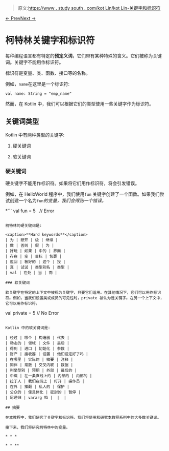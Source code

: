 > 原文:[https://www . study south . com/kot Lin/kot Lin-关键字和标识符](https://www.studytonight.com/kotlin/kotlin-keywords-and-identifiers)

[← Prev](/kotlin/how-to-run-kotlin-program-using-compiler "Run Kotlin Program")[Next →](/kotlin/kotlin-variables-and-constants "Variables and Constants")

# 柯特林关键字和标识符

每种编程语言都有特定的**预定义词**，它们带有某种特殊的含义。它们被称为关键词。关键字不能用作标识符。

标识符是变量、类、函数、接口等的名称。

例如，`name`在这里是一个标识符:

```
val name: String = "emp_name" 
```

然而，在 Kotlin 中，我们可以根据它们的类型使用一些关键字作为标识符。

## 关键词类型

Kotlin 中有两种类型的关键字:

1.  硬关键词

2.  软关键词

### 硬关键词

硬关键字不能用作标识符。如果将它们用作标识符，将会引发错误。

例如，在 HelloWorld 程序中，我们使用`fun` 关键字创建了一个函数。如果我们尝试创建一个名为`fun`*的变量，我们会得到一个错误。*

 *```
val fun = 5   // Error
```

柯特林的硬关键词是:

<caption>**Hard keywords**</caption>
| 为 | 断开 | 级 | 继续 |
| 做 | 否则 | 假 | 为 |
| 好玩 | 如果 | 中的 | 界面 |
| 存在 | 空 | 目标 | 包裹 |
| 返回 | 极好的 | 这个 | 投 |
| 真 | 试试 | 类型别名 | 类型 |
| val | 在处 | 当 | 而 |

### 软关键词

软关键字在特定的上下文中被视为关键字，只要它们适用。在其他情况下，它们可以用作标识符。例如，当我们设置类或成员的可见性时，private 被认为是关键字。在另一个上下文中，它可以用作标识符。

```
val private = 5 // No Error
```

Kotlin 中的软关键词是:

| 经过 | 哪个 | 构造器 | 代表 |
| 动态的 | 领域 | 文件 | 最后 |
| 得到 | 进口 | 初始化 | 参数 |
| 财产 | 接收器 | 设置 | 他们设定好了吗 |
| 在哪里 | 实际的 | 摘要 | 注释 |
| 同伴 | 常数 | 交叉内联 | 数据 |
| 列举型别 | 预期 | 外部 | 最后的 |
| 中缀 | 在一条直线上的 | 内部的 | 内部的 |
| 拉丁人 | 我们在网上 | 打开 | 操作员 |
| 在外 | 推翻 | 私人的 | 保护 |
| 公众的 | 使具体化 | 密封的 | 暂停 |
| 尾递归 | vararg 档 |  |  |

## 摘要

在本教程中，我们研究了关键字和标识符。我们将使用和研究本教程系列中的大多数关键词。

接下来，我们将研究柯特林中的变量。

* * *

* * **